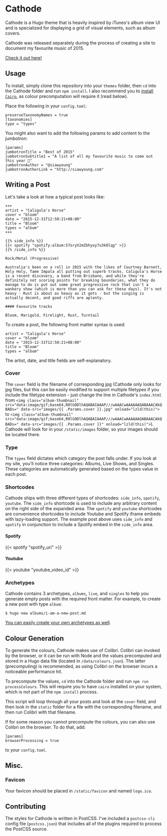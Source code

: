 # Cathode

Cathode is a Hugo theme that is heavily inspired by iTunes's album view UI and is specialized for displaying a grid of visual elements, such as album covers.

Cathode was released separately during the process of creating a site to document my favourite music of 2015.

[Check it out here!](http://top2015.siawyoung.com)

## Usage

To install, simply clone this repository into your `themes` folder, then `cd` into the Cathode folder and run `npm install`. I also recommend you to [install `Cairo`](https://github.com/Automattic/node-canvas), as colour precomputation will require it (read below).

Place the following in your `config.toml`:

```
preserveTaxonomyNames = true
[taxonomies]
type = "types"
```

You might also want to add the following params to add content to the jumbotron:

```
[params]
jumbotronTitle = "Best of 2015"
jumbotronSubtitle1 = "A list of all my favourite music to come out this year 🎉"
jumbotronAuthor = "@siawyoung"
jumbotronAuthorLink = "http://siawyoung.com"
```

## Writing a Post

Let's take a look at how a typical post looks like:

```
+++
artist = "Caligula's Horse"
cover = "bloom"
date = "2015-12-31T12:50:21+08:00"
title = "Bloom"
types = "album"
+++

{{% side_info %}}
{{< spotify "spotify:album:57oryV2mZbhyoy7u3k0lqg" >}}
{{% /side_info %}}

Rock/Metal (Progressive)

Australia's been on a roll in 2015 with the likes of Courtney Barnett, Holy Holy, Tame Impala all putting out superb tracks. Caligula's Horse is a recent discovery, a band from Brisbane, and while they're definitely not scoring points for breaking boundaries, what they do manage to do is put out some great progressive rock that isn't a wankery show (which is more than you can ask for these days). It's not heavy - Rust is about as heavy as it gets - but the singing is actually decent, and good riffs are aplenty.

#### Favourite tracks

Bloom, Marigold, Firelight, Rust, Turntail
```

To create a post, the following front matter syntax is used:

```
artist = "Caligula's Horse"
cover = "bloom"
date = "2015-12-31T12:50:21+08:00"
title = "Bloom"
types = "album"
```

The artist, date, and title fields are self-explanatory.

### Cover

The `cover` field is the filename of corresponding jpg (Cathode only looks for jpg files, but this can be easily modified to support multiple filetypes if you include the filetype extension - just change the line in Cathode's `index.html` from `<img class="album-thumbnail" src="data:image/gif;base64,R0lGODlhAQABAIAAAP///wAAACwAAAAAAQABAAACAkQBADs=" data-src="images/{{ .Params.cover }}.jpg" onload="lzld(this)">` to `<img class="album-thumbnail" src="data:image/gif;base64,R0lGODlhAQABAIAAAP///wAAACwAAAAAAQABAAACAkQBADs=" data-src="images/{{ .Params.cover }}" onload="lzld(this)">`). Cathode will look for in your `/static/images` folder, so your images should be located there.

### Type

The `types` field dictates which category the post falls under. If you look at my site, you'll notice three categories: Albums, Live Shows, and Singles. These categories are automatically generated based on the types value in each post.

### Shortcodes

Cathode ships with three different types of shortcodes: `side_info`, `spotify`, `youtube`. The `side_info` shortcode is used to include any arbitrary content on the right side of the expanded area. The `spotify` and `youtube` shortcodes are convenience shortcodes to include Youtube and Spotify iframe embeds with lazy-loading support. The example post above uses `side_info` and `spotify` in conjunction to include a Spotify embed in the `side_info` area.

#### Spotify

{{< spotify "spotify_uri" >}}


#### Youtube

{{< youtube "youtube_video_id" >}}

### Archetypes

Cathode contains 3 archetypes, `albums`, `live`, and `singles` to help you generate empty posts with the required front matter. For example, to create a new post with type `album`:

```
$ hugo new albums/i-am-a-new-post.md
```

[You can easily create your own archetypes as well](http://gohugo.io/content/archetypes/).

## Colour Generation

To generate the colours, Cathode makes use of Colibri. Colibri can invoked by the browser, or it can be run with Node and the values precomputed and stored in a Hugo data file (located in `/data/colours.json`). The latter (precomputing) is recommended, as using Colibri on the browser incurs a noticeable performance hit.

To precompute the values, `cd` into the Cathode folder and run `npm run processColours`. This will require you to have `cairo` installed on your system, which is not part of the `npm install` process.

This script will loop through all your posts and look at the `cover` field, and then look in the `static` folder for a file with the corresponding filename, and then run Colibri with that filename.

If for some reason you cannot precompute the colours, you can also use Colibri on the browser. To do that, add:

```
[params]
browserProcessing = true
```

to your `config.toml`.

## Misc.

### Favicon

Your favicon should be placed in `/static/favicon` and named `logo.ico`.

## Contributing

The styles for Cathode is written in PostCSS. I've included a `postcss-cli` config file (`postcss.json`) that includes all of the plugins required to process the PostCSS source.